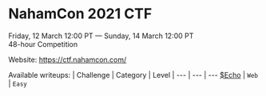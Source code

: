 # NahamCon 2021 CTF
  
Friday, 12 March 12:00 PT — Sunday, 14 March 12:00 PT  
48-hour Competition  
  
Website: https://ctf.nahamcon.com/  
  
Available writeups:
| Challenge | Category | Level |
--- | --- | ---
[$Echo](https://github.com/felipetarijon/writeups/blob/main/nahamcon2021/echo.md) | `Web` | `Easy`
